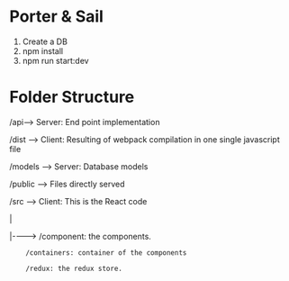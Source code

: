 # Porter & Sail

1) Create a DB
2) npm install
3) npm run start:dev

# Folder Structure
/api--> Server: End point implementation

/dist --> Client: Resulting of webpack compilation in one single javascript file

/models --> Server: Database models

/public --> Files directly served

/src --> Client: This is the React code

|

|---->  /component: the components.
        
        /containers: container of the components
        
        /redux: the redux store.

